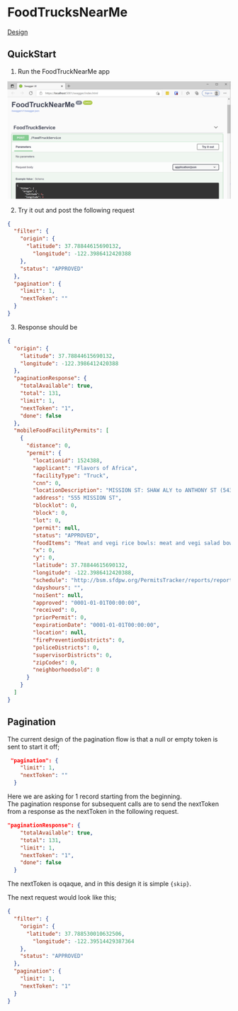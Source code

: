 # FoodTrucksNearMe  
[Design](./Docs/design.md)  

## QuickStart
1. Run the FoodTruckNearMe app

![swagger](./Docs/Swagger.PNG)  

2. Try it out and post the following request  

```json
{
  "filter": {
    "origin": {
      "latitude": 37.78844615690132,
        "longitude": -122.3986412420388
    },
    "status": "APPROVED"
  },
  "pagination": {
    "limit": 1,
    "nextToken": ""
  }
}
```  
3. Response should be
```json
{
  "origin": {
    "latitude": 37.78844615690132,
    "longitude": -122.3986412420388
  },
  "paginationResponse": {
    "totalAvailable": true,
    "total": 131,
    "limit": 1,
    "nextToken": "1",
    "done": false
  },
  "mobileFoodFacilityPermits": [
    {
      "distance": 0,
      "permit": {
        "locationid": 1524388,
        "applicant": "Flavors of Africa",
        "facilityType": "Truck",
        "cnn": 0,
        "locationDescription": "MISSION ST: SHAW ALY to ANTHONY ST (543 - 586)",
        "address": "555 MISSION ST",
        "blocklot": 0,
        "block": 0,
        "lot": 0,
        "permit": null,
        "status": "APPROVED",
        "foodItems": "Meat and vegi rice bowls: meat and vegi salad bowls: meat and vegi wraps: drinks and juices.",
        "x": 0,
        "y": 0,
        "latitude": 37.78844615690132,
        "longitude": -122.3986412420388,
        "schedule": "http://bsm.sfdpw.org/PermitsTracker/reports/report.aspx?title=schedule&report=rptSchedule&params=permit=21MFF-00068&ExportPDF=1&Filename=21MFF-00068_schedule.pdf",
        "dayshours": "",
        "noiSent": null,
        "approved": "0001-01-01T00:00:00",
        "received": 0,
        "priorPermit": 0,
        "expirationDate": "0001-01-01T00:00:00",
        "location": null,
        "firePreventionDistricts": 0,
        "policeDistricts": 0,
        "supervisorDistricts": 0,
        "zipCodes": 0,
        "neighborhoodsold": 0
      }
    }
  ]
}
```
## Pagination
The current design of the pagination flow is that a null or empty token is sent to start it off;
```json
 "pagination": {
    "limit": 1,
    "nextToken": ""
  }
```
Here we are asking for 1 record starting from the beginning.  
The pagination response for subsequent calls are to send the nextToken from a response as the nextToken in the following request.  
```json
"paginationResponse": {
    "totalAvailable": true,
    "total": 131,
    "limit": 1,
    "nextToken": "1",
    "done": false
  }
```
The nextToken is oqaque, and in this design it is simple ```{skip}```.   

The next request would look like this;  
```json
{
  "filter": {
    "origin": {
      "latitude": 37.788530010632506,
        "longitude": -122.39514429387364
    },
    "status": "APPROVED"
  },
  "pagination": {
    "limit": 1,
    "nextToken": "1"
  }
}
```  
 
